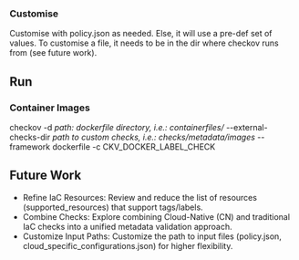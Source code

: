 ### Customise
Customise with policy.json as needed. Else, it will use a pre-def set of values. To customise a file, it needs to be in the dir where checkov runs from (see future work).

## Run

### Container Images
checkov -d *path: dockerfile directory, i.e.: containerfiles/* --external-checks-dir *path to custom checks, i.e.: checks/metadata/images* --framework dockerfile -c CKV_DOCKER_LABEL_CHECK

## Future Work

- Refine IaC Resources: Review and reduce the list of resources (supported_resources) that support tags/labels.
- Combine Checks: Explore combining Cloud-Native (CN) and traditional IaC checks into a unified metadata validation approach.
- Customize Input Paths: Customize the path to input files (policy.json, cloud_specific_configurations.json) for higher flexibility.